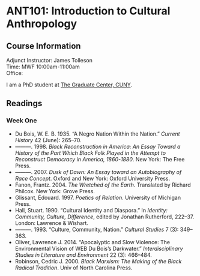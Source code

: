 # ANT101: Introduction to Cultural Anthropology
## Course Information
Adjunct Instructor: James Tolleson\
Time: MWF 10:00am-11:00am\
Office:

I am a PhD student at [The Graduate Center, CUNY](https://www.gc.cuny.edu).

## Readings

### Week One

- Du Bois, W. E. B. 1935. “A Negro Nation Within the Nation.” *Current History* 42 (June): 265–70.
- ———. 1998. *Black Reconstruction in America: An Essay Toward a History of the Part Which Black Folk Played in the Attempt to Reconstruct Democracy in America, 1860-1880*. New York: The Free Press.
- ———. 2007. *Dusk of Dawn: An Essay toward an Autobiography of Race Concept*. Oxford and New York: Oxford University Press.
- Fanon, Frantz. 2004. *The Wretched of the Earth*. Translated by Richard Philcox. New York: Grove Press.
- Glissant, Édouard. 1997. *Poetics of Relation*. University of Michigan Press.
- Hall, Stuart. 1990. “Cultural Identity and Diaspora.” In *Identity: Community, Culture, Difference*, edited by Jonathan Rutherford, 222–37. London: Lawrence & Wishart.
- ———. 1993. “Culture, Community, Nation.” *Cultural Studies* 7 (3): 349–363.
- Oliver, Lawrence J. 2014. “Apocalyptic and Slow Violence: The Environmental Vision of WEB Du Bois’s Darkwater.” *Interdisciplinary Studies in Literature and Environment* 22 (3): 466–484.
- Robinson, Cedric J. 2000. *Black Marxism: The Making of the Black Radical Tradition*. Univ of North Carolina Press.


